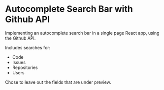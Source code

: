 # Autocomplete Search Bar with Github API

Implementing an autocomplete search bar in a single page React app, using the Github API.

Includes searches for:

- Code
- Issues
- Repositories
- Users

Chose to leave out the fields that are under preview.
